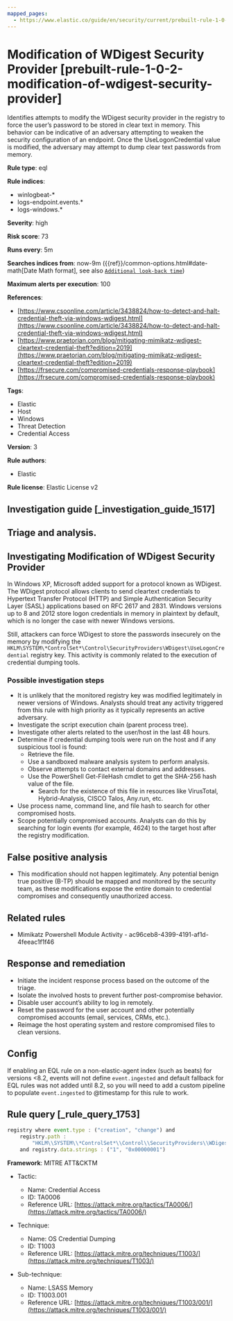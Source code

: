 ```yaml
---
mapped_pages:
  - https://www.elastic.co/guide/en/security/current/prebuilt-rule-1-0-2-modification-of-wdigest-security-provider.html
---
```


# Modification of WDigest Security Provider [prebuilt-rule-1-0-2-modification-of-wdigest-security-provider]

Identifies attempts to modify the WDigest security provider in the registry to force the user’s password to be stored in clear text in memory. This behavior can be indicative of an adversary attempting to weaken the security configuration of an endpoint. Once the UseLogonCredential value is modified, the adversary may attempt to dump clear text passwords from memory.

**Rule type**: eql

**Rule indices**:

* winlogbeat-*
* logs-endpoint.events.*
* logs-windows.*

**Severity**: high

**Risk score**: 73

**Runs every**: 5m

**Searches indices from**: now-9m ({{ref}}/common-options.html#date-math[Date Math format], see also [`Additional look-back time`](docs-content://solutions/security/detect-and-alert/create-detection-rule.md#rule-schedule))

**Maximum alerts per execution**: 100

**References**:

* [https://www.csoonline.com/article/3438824/how-to-detect-and-halt-credential-theft-via-windows-wdigest.html](https://www.csoonline.com/article/3438824/how-to-detect-and-halt-credential-theft-via-windows-wdigest.html)
* [https://www.praetorian.com/blog/mitigating-mimikatz-wdigest-cleartext-credential-theft?edition=2019](https://www.praetorian.com/blog/mitigating-mimikatz-wdigest-cleartext-credential-theft?edition=2019)
* [https://frsecure.com/compromised-credentials-response-playbook](https://frsecure.com/compromised-credentials-response-playbook)

**Tags**:

* Elastic
* Host
* Windows
* Threat Detection
* Credential Access

**Version**: 3

**Rule authors**:

* Elastic

**Rule license**: Elastic License v2

## Investigation guide [_investigation_guide_1517]

## Triage and analysis.

## Investigating Modification of WDigest Security Provider

In Windows XP, Microsoft added support for a protocol known as WDigest. The WDigest protocol allows clients to send
cleartext credentials to Hypertext Transfer Protocol (HTTP) and Simple Authentication Security Layer (SASL) applications
based on RFC 2617 and 2831. Windows versions up to 8 and 2012 store logon credentials in memory in plaintext by default,
which is no longer the case with newer Windows versions.

Still, attackers can force WDigest to store the passwords insecurely on the memory by modifying the
`HKLM\SYSTEM\*ControlSet*\Control\SecurityProviders\WDigest\UseLogonCredential` registry key. This activity is
commonly related to the execution of credential dumping tools.

### Possible investigation steps

- It is unlikely that the monitored registry key was modified legitimately in newer versions of Windows. Analysts should
treat any activity triggered from this rule with high priority as it typically represents an active adversary.
- Investigate the script execution chain (parent process tree).
- Investigate other alerts related to the user/host in the last 48 hours.
- Determine if credential dumping tools were run on the host and if any suspicious tool is found:
  - Retrieve the file.
  - Use a sandboxed malware analysis system to perform analysis.
  - Observe attempts to contact external domains and addresses.
  - Use the PowerShell Get-FileHash cmdlet to get the SHA-256 hash value of the file.
    - Search for the existence of this file in resources like VirusTotal, Hybrid-Analysis, CISCO Talos, Any.run, etc.
- Use process name, command line, and file hash to search for other compromised hosts.
- Scope potentially compromised accounts. Analysts can do this by searching for login events (for example, 4624) to the target
host after the registry modification.

## False positive analysis

- This modification should not happen legitimately. Any potential benign true positive (B-TP) should be mapped and
monitored by the security team, as these modifications expose the entire domain to credential compromises and
consequently unauthorized access.

## Related rules

- Mimikatz Powershell Module Activity - ac96ceb8-4399-4191-af1d-4feeac1f1f46

## Response and remediation

- Initiate the incident response process based on the outcome of the triage.
- Isolate the involved hosts to prevent further post-compromise behavior.
- Disable user account’s ability to log in remotely.
- Reset the password for the user account and other potentially compromised accounts (email, services, CRMs, etc.).
- Reimage the host operating system and restore compromised files to clean versions.


## Config

If enabling an EQL rule on a non-elastic-agent index (such as beats) for versions <8.2, events will not define `event.ingested` and default fallback for EQL rules was not added until 8.2, so you will need to add a custom pipeline to populate `event.ingested` to @timestamp for this rule to work.

## Rule query [_rule_query_1753]

```js
registry where event.type : ("creation", "change") and
    registry.path :
        "HKLM\\SYSTEM\\*ControlSet*\\Control\\SecurityProviders\\WDigest\\UseLogonCredential"
    and registry.data.strings : ("1", "0x00000001")
```

**Framework**: MITRE ATT&CKTM

* Tactic:

    * Name: Credential Access
    * ID: TA0006
    * Reference URL: [https://attack.mitre.org/tactics/TA0006/](https://attack.mitre.org/tactics/TA0006/)

* Technique:

    * Name: OS Credential Dumping
    * ID: T1003
    * Reference URL: [https://attack.mitre.org/techniques/T1003/](https://attack.mitre.org/techniques/T1003/)

* Sub-technique:

    * Name: LSASS Memory
    * ID: T1003.001
    * Reference URL: [https://attack.mitre.org/techniques/T1003/001/](https://attack.mitre.org/techniques/T1003/001/)



